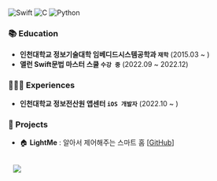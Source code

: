 
<br/>

![Swift] ![C] ![Python]

### 📚 Education

- **인천대학교 정보기술대학 임베디드시스템공학과 `재학`** (2015.03 ~ )<br/>
- **앨런 Swift문법 마스터 스쿨 `수강 중`** (2022.09 ~ 2022.12)<br/>

### 🙋🏻‍♂️ Experiences

- **인천대학교 정보전산원 앱센터 `iOS 개발자`** (2022.10 ~ )<br/>

### 💾 Projects

- 🏠 **LightMe** : 알아서 제어해주는 스마트 홈 [[GitHub](https://github.com/StanSign/Capstone-Zigbee)] <br/>

<br/>

<div>
  <a href="https://stansign.github.io/">
<img
src="http://img.shields.io/badge/-Tech%20Blog-655ced?style=for-the-badge&logo=github&link=https://stansign.github.io/"
style="height : auto; margin-left : 10px; margin-right : 10px;" align="left"/>
</a>
</div>

<br/>

[Swift]: https://img.shields.io/badge/swift-F54A2A?style=for-the-badge&logo=swift&logoColor=white
[C]: https://img.shields.io/badge/c-%2300599C.svg?style=for-the-badge&logo=c&logoColor=white
[Python]: https://img.shields.io/badge/python-3670A0?style=for-the-badge&logo=python&logoColor=ffdd54
